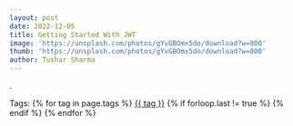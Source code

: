 ```yaml
---
layout: post
date: 2022-12-05
title: Getting Started With JWT
image: 'https://unsplash.com/photos/gYvGBOmx5do/download?w=800'
thumb: 'https://unsplash.com/photos/gYvGBOmx5do/download?w=800'
author: Tushar Sharma
---
```


.<!-- truncate_here -->
<p>Tags: {% for tag in page.tags %} <a class="mytag" href="/tag/{{ tag }}" title="View posts tagged with &quot;{{ tag }}&quot;">{{ tag }}</a>  {% if forloop.last != true %} {% endif %} {% endfor %} </p>
